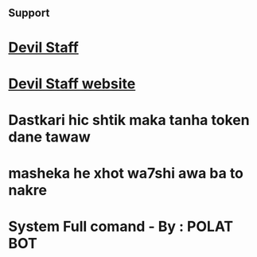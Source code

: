 ## Support

# [Devil Staff](https://discord.gg/ttx9b2YcaP)

# [Devil Staff website](https://bit.ly/devillstaffsite)

# Dastkari hic shtik maka tanha token dane tawaw

# masheka he xhot wa7shi awa ba to nakre 

# System Full comand - By : POLAT BOT
